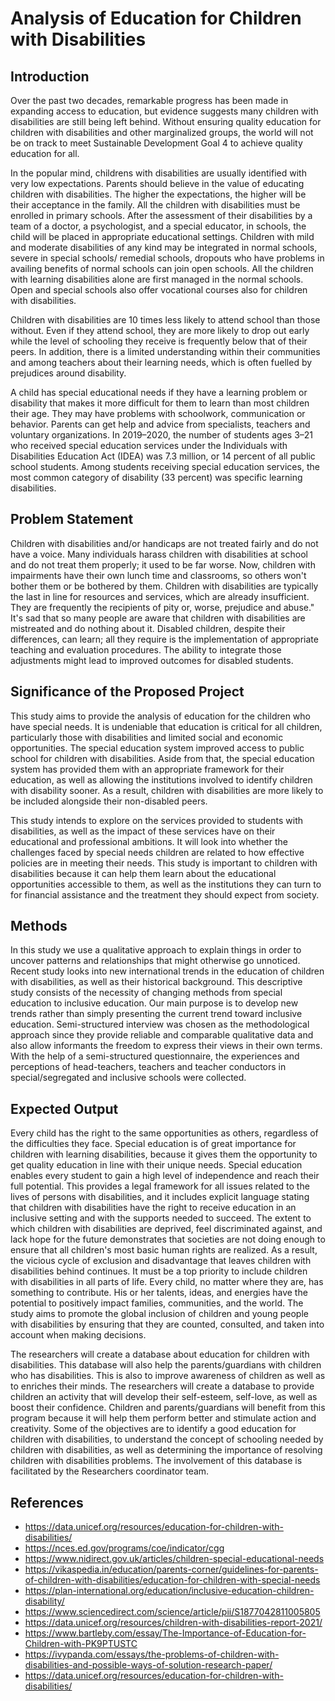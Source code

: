 # Analysis of Education for Children with Disabilities

## Introduction
Over the past two decades, remarkable progress has been made in expanding access to education, but evidence suggests many children with disabilities are still being left behind. Without ensuring quality education for children with disabilities and other marginalized groups, the world will not be on track to meet Sustainable Development Goal 4 to achieve quality education for all.  

In the popular mind, childrens with disabilities are usually identified with very low expectations. Parents should believe in the value of educating children with disabilities. The higher the expectations, the higher will be their acceptance in the family. All the children with disabilities must be enrolled in primary schools. After the assessment of their disabilities by a team of a doctor, a psychologist, and a special educator, in schools, the child will be placed in appropriate educational settings. Children with mild and moderate disabilities of any kind may be integrated in normal schools, severe in special schools/ remedial schools, dropouts who have problems in availing benefits of normal schools can join open schools. All the children with learning disabilities alone are first managed in the normal schools. Open and special schools also offer vocational courses also for children with disabilities.

Children with disabilities are 10 times less likely to attend school than those without. Even if they attend school, they are more likely to drop out early while the level of schooling they receive is frequently below that of their peers. In addition, there is a limited understanding within their communities and among teachers about their learning needs, which is often fuelled by prejudices around disability.

A child has special educational needs if they have a learning problem or disability that makes it more difficult for them to learn than most children their age. They may have problems with schoolwork, communication or behavior. Parents can get help and advice from specialists, teachers and voluntary organizations. In 2019–2020, the number of students ages 3–21 who received special education services under the Individuals with Disabilities Education Act (IDEA) was 7.3 million, or 14 percent of all public school students. Among students receiving special education services, the most common category of disability (33 percent) was specific learning disabilities.

## Problem Statement
Children with disabilities and/or handicaps are not treated fairly and do not have a voice. Many individuals harass children with disabilities at school and do not treat them properly; it used to be far worse. Now, children with impairments have their own lunch time and classrooms, so others won't bother them or be bothered by them. Children with disabilities are typically the last in line for resources and services, which are already insufficient. They are frequently the recipients of pity or, worse, prejudice and abuse." It's sad that so many people are aware that children with disabilities are mistreated and do nothing about it. Disabled children, despite their differences, can learn; all they require is the implementation of appropriate teaching and evaluation procedures. The ability to integrate those adjustments might lead to improved outcomes for disabled students.

## Significance of the Proposed Project
This study aims to provide the analysis of education for the children who have special needs. It is undeniable that education is critical for all children, particularly those with disabilities and limited social and economic opportunities. The special education system improved access to public school for children with disabilities. Aside from that, the special education system has provided them with an appropriate framework for their education, as well as allowing the institutions involved to identify children with disability sooner. As a result, children with disabilities are more likely to be included alongside their non-disabled peers.

This study intends to explore on the services provided to students with disabilities, as well as the impact of these services have on their educational and professional ambitions. It will look into whether the challenges faced by special needs children are related to how effective policies are in meeting their needs. This study is important to children with disabilities because it can help them learn about the educational opportunities accessible to them, as well as the institutions they can turn to for financial assistance and the treatment they should expect from society.

## Methods
In this study we use a qualitative approach to explain things in order to uncover patterns and relationships that might otherwise go unnoticed. Recent study looks into new international trends in the education of children with disabilities, as well as their historical background. This descriptive study consists of the necessity of changing methods from special education to inclusive education. Our main purpose is to develop new trends rather than simply presenting the current trend toward inclusive education. Semi-structured  interview was  chosen  as  the methodological approach since they provide reliable and comparable qualitative data and also allow informants the freedom  to express  their views  in their  own  terms. With  the  help  of a semi-structured  questionnaire,  the experiences  and  perceptions  of  head-teachers,  teachers and  teacher  conductors  in  special/segregated  and inclusive schools were collected. 

## Expected Output
Every child has the right to the same opportunities as others, regardless of the difficulties they face. Special education is of great importance for children with learning disabilities, because it gives them the opportunity to get quality education in line with their unique needs. Special education enables every student to gain a high level of independence and reach their full potential.  This provides a legal framework for all issues related to the lives of persons with disabilities, and it includes explicit language stating that children with disabilities have the right to receive education in an inclusive setting and with the supports needed to succeed. The extent to which children with disabilities are deprived, feel discriminated against, and lack hope for the future demonstrates that societies are not doing enough to ensure that all children's most basic human rights are realized. As a result, the vicious cycle of exclusion and disadvantage that leaves children with disabilities behind continues. It must be a top priority to include children with disabilities in all parts of life. Every child, no matter where they are, has something to contribute. His or her talents, ideas, and energies have the potential to positively impact families, communities, and the world. The study aims to promote the global inclusion of children and young people with disabilities by ensuring that they are counted, consulted, and taken into account when making decisions.

The researchers will create a database about education for children with disabilities. This database will also help the parents/guardians with children who has disabilities. This is also to improve awareness of children as well as to enriches their minds. The researchers will create a database to provide children an activity that will develop their self-esteem, self-love, as well as boost their confidence. Children and parents/guardians will benefit from this program because it will help them perform better and stimulate action and creativity. Some of the objectives are to identify a good education for children with disabilities, to understand the concept of schooling needed by children with disabilities, as well as determining the importance of resolving children with disabilities problems. The involvement of this database is facilitated by the Researchers coordinator team.

## References
- https://data.unicef.org/resources/education-for-children-with-disabilities/
- https://nces.ed.gov/programs/coe/indicator/cgg
- https://www.nidirect.gov.uk/articles/children-special-educational-needs
- https://vikaspedia.in/education/parents-corner/guidelines-for-parents-of-children-with-disabilities/education-for-children-with-special-needs
- https://plan-international.org/education/inclusive-education-children-disability/
- https://www.sciencedirect.com/science/article/pii/S1877042811005805
- https://data.unicef.org/resources/children-with-disabilities-report-2021/
- https://www.bartleby.com/essay/The-Importance-of-Education-for-Children-with-PK9PTUSTC
- https://ivypanda.com/essays/the-problems-of-children-with-disabilities-and-possible-ways-of-solution-research-paper/
- https://data.unicef.org/resources/education-for-children-with-disabilities/

